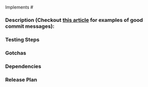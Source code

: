 Implements #<issue-number>

### Description (Checkout [this article](https://chris.beams.io/posts/git-commit/) for examples of good commit messages):


### Testing Steps

### Gotchas

### Dependencies

### Release Plan

